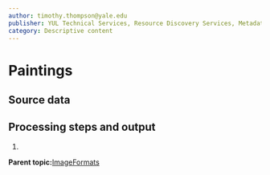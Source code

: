 ```yaml
---
author: timothy.thompson@yale.edu
publisher: YUL Technical Services, Resource Discovery Services, Metadata Services Unit
category: Descriptive content
---
```


# Paintings

## Source data

## Processing steps and output

1.  
**Parent topic:**[ImageFormats](../../concepts/supertypes/imageformats.md)


